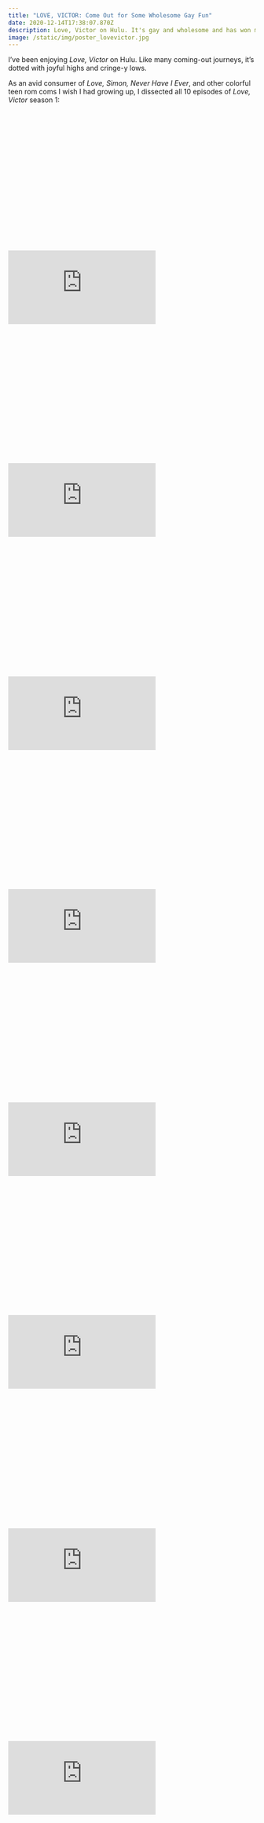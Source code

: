 ```yaml
---
title: "LOVE, VICTOR: Come Out for Some Wholesome Gay Fun"
date: 2020-12-14T17:38:07.870Z
description: Love, Victor on Hulu. It's gay and wholesome and has won my heart.
image: /static/img/poster_lovevictor.jpg
---
```

I’ve been enjoying *Love, Victor* on Hulu. Like many coming-out journeys, it’s dotted with joyful highs and cringe-y lows. 

As an avid consumer of *Love, Simon, Never Have I Ever*, and other colorful teen rom coms I wish I had growing up, I dissected all 10 episodes of *Love, Victor* season 1:





<div class="relative mb-12" style="padding: 56.25% 0 0 0;">
  <iframe 
    src="https://www.youtube.com/embed/RD1o51f5qBE" 
    title="Video player" 
    class="absolute top-0 left-0 w-full h-full"
    frameborder="0" 
    allowfullscreen
  ></iframe>
</div>

<div class="relative mb-12" style="padding: 56.25% 0 0 0;">
  <iframe 
    src="https://www.youtube.com/embed/jac1w7s2SsA" 
    title="Video player" 
    class="absolute top-0 left-0 w-full h-full"
    frameborder="0" 
    allowfullscreen
  ></iframe>
</div>



<div class="relative mb-12" style="padding: 56.25% 0 0 0;">
  <iframe 
    src="https://www.youtube.com/embed/HSDi-tBfx3c" 
    title="Video player" 
    class="absolute top-0 left-0 w-full h-full"
    frameborder="0" 
    allowfullscreen
  ></iframe>
</div>



<div class="relative mb-12" style="padding: 56.25% 0 0 0;">
  <iframe 
    src="https://www.youtube.com/embed/AoLjZi5zPIk" 
    title="Video player" 
    class="absolute top-0 left-0 w-full h-full"
    frameborder="0" 
    allowfullscreen
  ></iframe>
</div>



<div class="relative mb-12" style="padding: 56.25% 0 0 0;">
  <iframe 
    src="https://www.youtube.com/embed/7xtiCPuo7xg" 
    title="Video player" 
    class="absolute top-0 left-0 w-full h-full"
    frameborder="0" 
    allowfullscreen
  ></iframe>
</div>



<div class="relative mb-12" style="padding: 56.25% 0 0 0;">
  <iframe 
    src="https://www.youtube.com/embed/Z5jkaG0t8uw" 
    title="Video player" 
    class="absolute top-0 left-0 w-full h-full"
    frameborder="0" 
    allowfullscreen
  ></iframe>
</div>



<div class="relative mb-12" style="padding: 56.25% 0 0 0;">
  <iframe 
    src="https://www.youtube.com/embed/CMBrKEnRCKQ" 
    title="Video player" 
    class="absolute top-0 left-0 w-full h-full"
    frameborder="0" 
    allowfullscreen
  ></iframe>
</div>

<div class="relative mb-12" style="padding: 56.25% 0 0 0;">
  <iframe 
    src="https://www.youtube.com/embed/rpQ2-ZbnAaY" 
    title="Video player" 
    class="absolute top-0 left-0 w-full h-full"
    frameborder="0" 
    allowfullscreen
  ></iframe>
</div>

<div class="relative mb-12" style="padding: 56.25% 0 0 0;">
  <iframe 
    src="https://www.youtube.com/embed/9X-GoZ7GM1s" 
    title="Video player" 
    class="absolute top-0 left-0 w-full h-full"
    frameborder="0" 
    allowfullscreen
  ></iframe>
</div>

<div class="relative mb-12" style="padding: 56.25% 0 0 0;">
  <iframe 
    src="https://www.youtube.com/embed/DIzjtFTbn8A" 
    title="Video player" 
    class="absolute top-0 left-0 w-full h-full"
    frameborder="0" 
    allowfullscreen
  ></iframe>
</div>

The pros: stellar cast, fun characters, feel-good vibes overall.

The cons: some awkward and underdeveloped writing.

Despite the bumpy road, this show wins my heart. I’ll definitely be hopping on this Ferris Wheel ride of self-discovery when the final season debuts in June 2022.